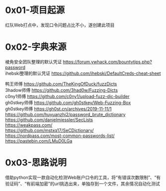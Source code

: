 # 0x01-项目起源
红队Web打点中，发现口令问题占比不小，遂创建此项目

# 0x02-字典来源
棱角安全团队整理的默认凭证  https://forum.ywhack.com/bountytips.php?password  
ihebski整理的默认凭证  https://github.com/ihebski/DefaultCreds-cheat-sheet  

鸭王师傅  https://github.com/TheKingOfDuck/fuzzDicts  
3hadow师傅  https://github.com/3had0w/Fuzzing-Dicts  
c0ny1师傅  https://github.com/c0ny1/upload-fuzz-dic-builder  
gh0stkey师傅  https://github.com/gh0stkey/Web-Fuzzing-Box  
gh0stkey师傅  https://gh0st.cn/archives/2019-11-11/1  
https://github.com/huyuanzhi2/password_brute_dictionary  
https://github.com/danielmiessler/SecLists  
https://weakpass.com/  
https://github.com/mstxq17/SeCDictionary/  
https://nordpass.com/most-common-passwords-list/  
https://pastebin.com/LMuD0LGa  


# 0x03-思路说明
借助python实现一款自动化检测Web账户口令的工具，将“有错误次数限制”、“有验证码”、“有前端加密”的url挑选出来，单独存到一个文件，其余情况自动化测试